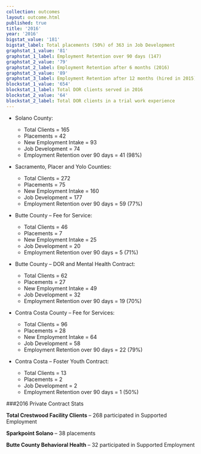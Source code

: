 ```yaml
---
collection: outcomes
layout: outcome.html
published: true
title: '2016'
year: '2016'
bigstat_value: '181'
bigstat_label: Total placements (50%) of 363 in Job Development
graphstat_1_value: '81'
graphstat_1_label: Employment Retention over 90 days (147)
graphstat_2_value: '79'
graphstat_2_label: Employment Retention after 6 months (2016)
graphstat_3_value: '89'
graphstat_3_label: Employment Retention after 12 months (hired in 2015)
blockstat_1_value: '654'
blockstat_1_label: Total DOR clients served in 2016
blockstat_2_value: '64'
blockstat_2_label: Total DOR clients in a trial work experience
---
```

* Solano County:
  - Total Clients = 165
  - Placements = 42
  - New Employment Intake = 93
  - Job Development = 74
  - Employment Retention over 90 days = 41 (98%)

* Sacramento, Placer and Yolo Counties:
  - Total Clients = 272
  - Placements = 75
  - New Employment Intake = 160
  - Job Development = 177
  - Employment Retention over 90 days = 59 (77%)

* Butte County – Fee for Service:
  - Total Clients = 46
  - Placements = 7
  - New Employment Intake = 25
  - Job Development = 20
  - Employment Retention over 90 days = 5 (71%)

* Butte County – DOR and Mental Health Contract:
  - Total Clients = 62
  - Placements = 27
  - New Employment Intake = 49
  - Job Development = 32
  - Employment Retention over 90 days = 19 (70%)

* Contra Costa County – Fee for Services:
  - Total Clients = 96
  - Placements = 28
  - New Employment Intake = 64
  - Job Development = 58
  - Employment Retention over 90 days = 22 (79%)

* Contra Costa – Foster Youth Contract:
  - Total Clients = 13
  - Placements = 2
  - Job Development = 2
  - Employment Retention over 90 days = 1 (50%)

###2016 Private Contract Stats

**Total Crestwood Facility Clients** – 268
participated in Supported Employment

**Sparkpoint Solano** – 38 placements

**Butte County Behavioral Health** – 32 participated in Supported Employment
